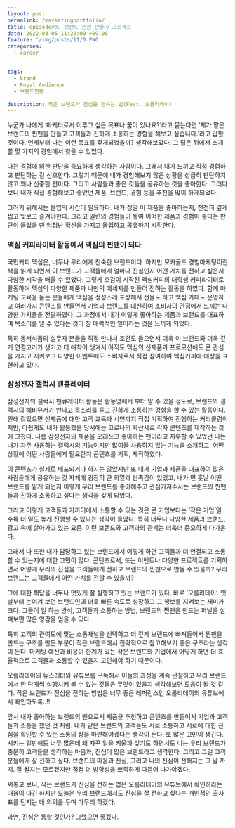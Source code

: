```yaml
---
layout: post
permalink: /marketingportfolio/
title: episode#0. 브랜드 찐팬 만들기 프로젝트
date: 2022-03-05 11:20:00 +09:00
feature: '/img/posts/11/0.PNG'
categories:
  - career


tags:
  - brand
  - Royal Audience
  - 브랜드찐팬

description: 작은 브랜드가 진심을 전하는 법(Feat. 오롤리데이)
---
```


누군가 나에게 ‘마케터로서 이루고 싶은 목표나 꿈이 있나요?’라고 묻는다면 ‘제가 맡은 브랜드의 찐팬을 만들고 고객들과 진하게 소통하는 경험을 해보고 싶습니다.’라고 답할 것이다. 언제부터 나는 이런 목표를 갖게되었을까? 생각해보았다. 그 답은 뒤에서 소개할 몇 가지의 경험에서 찾을 수 있었다.


나는 경험에 의한 판단을 중요하게 생각하는 사람이다. 그래서 내가 느끼고 직접 경험하고 판단하는 걸 선호한다. 그렇기 때문에 내가 경험해보지 않은 상황을 성급히 판단하지 않고 꽤나 신중한 편이다. 그리고 사람들과 좋은 것들을 공유하는 것을 좋아한다. 그러다보니 내가 직접 경험해보고 좋았던 제품, 브랜드, 경험 등을 추천을 많이 하게되었다.


그러기 위해서는 몰입의 시간이 필요하다. 내가 정말 이 제품을 좋아하는지, 천천히 깊게 씹고 맛보고 즐겨야한다. 그리고 일련의 경험들이 쌓여 어떠한 제품과 경험이 좋다는 판단이 들었을 땐 엄청난 확신을 가지고 몰입하고 공유하기 시작한다.


### 맥심 커피라이터 활동에서 맥심의 찐팬이 되다

국민커피 맥심은, 너무나 우리에게 친숙한 브랜드이다. 하지만 모카골드 경험마케팅이란 책을 읽게 되면서 이 브랜드가 고객들에게 얼마나 진심인지 어떤 가치를 전하고 싶은지 다양한 시각을 배울 수 있었다. 그렇게 호감이 시작된 맥심커피의 대학생 커피라이터로 활동하며 맥심의 다양한 제품과 나만의 메세지를 만들어 전하는 활동을 하였다. 함께 마케팅 교육을 듣는 분들에게 맥심을 정성스레 포장해서 선물도 하고 맥심 카페도 운영하고 여러가지 콘텐츠를 만들면서 기업과 브랜드를 대신하여 소비자의 관점에서 느끼는 다양한 가치들을 전달하였다. 그 과정에서 내가 이렇게 좋아하는 제품과 브랜드를 대표하여 목소리를 낼 수 있다는 것이 참 매력적인 일이라는 것을 느끼게 되었다.

특히 동서식품의 실무자 분들을 직접 만나서 조언도 들으면서 더욱 이 브랜드와 더욱 깊게 연결고리가 생기고 더 애착이 생겨서 아직도 맥심의 신제품과 프로모션에도 큰 관심을 가지고 지켜보고 다양한 이벤트에도 소비자로서 직접 참여하여 맥심커피에 애정을 표현하고 있다.


### 삼성전자 갤럭시 팬큐레이터
삼성전자의 갤럭시 팬큐레이터 활동은 활동명에서 부터 알 수 있을 정도로, 브랜드와 갤럭시의 헤비유저가 만나고 목소리를 듣고 진하게 소통하는 경험을 할 수 있는 활동이다. 원래 같았으면 신제품에 대한 고객 교육과 시연까지 직접 기획하여 진행하는 커리큘럼이지만, 아쉽게도 내가 활동했을 당시에는 코로나의 확산세로 각자 콘텐츠를 제작하는 것에 그쳤다. 나름 삼성전자의 제품을 오래쓰고 좋아하는 팬이라고 자부할 수 있었던 나는 내가 자주 사용하는 갤럭시의 기능이지만 많이들 사용하지 않는 기능을 소개하고, 어떤 상황에 어떤 사람들에게 필요한지 콘텐츠를 기획, 제작하였다.



이 콘텐츠가 실제로 배포되거나 하지는 않았지만 또 내가 기업과 제품을 대표하여 많은 사람들에게 공유하는 것 자체에 굉장히 큰 희열과 만족감이 있었고, 내가 먼 훗날 어떤 브랜드를 맡게 되던지 이렇게 우리 브랜드를 좋아해주고 관심가져주시는 브랜드의 찐팬들과 진하게 소통하고 싶다는 생각을 갖게 되었다.


그리고 이렇게 고객들과 가까이에서 소통할 수 있는 것은 큰 기업보다는 ‘작은 기업’일 수록 더 밀도 높게 진행할 수 있다는 생각이 들었다. 특히 너무나 다양한 제품과 브랜드, 광고 속에 살아가고 있는 요즘. 이런 브랜드와 고객과의 관계는 더욱더 중요하게 다가온다.


그래서 나 또한 내가 담당하고 있는 브랜드에서 어떻게 하면 고객들과 더 연결되고 소통할 수 있는지에 대한 고민이 많다. 콘텐츠로서, 또는 이벤트나 다양한 프로젝트를 기획하면서 어떻게 우리의 진심을 고객들에게 전하고 브랜드의 찐팬으로 만들 수 있을까? 우리 브랜드는 고객들에게 어떤 가치를 전할 수 있을까?


그에 대한 해답을 너무나 멋있게 잘 실행하고 있는 브랜드가 있다. 바로 ‘오롤리데이’. 옛날부터 눈여겨 보던 브랜드인데 더욱 빠른 속도로 성장하고 그 행보를 지켜보는 재미가 크다. 그들이 일 하는 방식, 고객들과 소통하는 방법, 브랜드의 찐팬을 만드는 퍼널을 살펴보면 많은 영감을 얻을 수 있다.


특히 고객의 관여도에 맞는 소통채널을 선택하고 더 깊게 브랜드에 빠져들어서 찐팬을 만드는 구조를 만든 부분이 작은 브랜드에서 전략적으로 참고해보기 좋은 구조라는 생각이 든다. 마케팅 예산과 비용이 한계가 있는 작은 브랜드와 기업에서 어떻게 하면 더 효율적으로 고객들과 소통할 수 있을지 고민해야 하기 때문이다.


오롤리데이의 뉴스레터와 유튜브를 구독해서 이들의 과정을 계속 관찰하고 우리 브랜드에서 한 단계씩 실행시켜 볼 수 있는 것들은 무엇이 있을지 생각해보면 도움이 될 것 같다. 작은 브랜드가 진심을 전하는 방법은 너무 좋은 레퍼런스인 오롤리데이의 유튜브에서 확인하도록..!!


앞서 내가 좋아하는 브랜드의 팬으로서 제품을 추천하고 콘텐츠를 만들어서 기업과 고객들과 소통을 했던 것 처럼. 내가 맡은 브랜드의 고객들도 서로 소통하고 서로에 대한 진심을 확인할 수 있는 소통의 장을 마련해야겠다는 생각이 든다. 또 많은 고민이 생긴다. 시키는 일만해도 너무 많은데 왜 자꾸 일을 키울까 싶기도 하면서도 나는 우리 브랜드가 충분히 고객들을 생각하는 마음과, 진심이 많은 브랜드라고 생각한다. 그리고 그걸 고객분들에게 잘 전하고 싶다. 브랜드의 마음과 진심, 그리고 나의 진심이 전해지는 그 날 까지. 잘 될지는 모르겠지만 점점 더 방향성을 뾰족하게 다듬어 나가야겠다.

써놓고 보니, 작은 브랜드가 진심을 전하는 법은 오롤리데이의 유튜브에서 확인하라는 내용이 다긴 하지만 오늘은 우리 브랜드에서도 진심을 잘 전하고 싶다는 개인적인 출사표를 던지는 데 의의를 두며 마무리 하겠다.


과연, 진심은 통할 것인가?
그랬으면 좋겠다.
